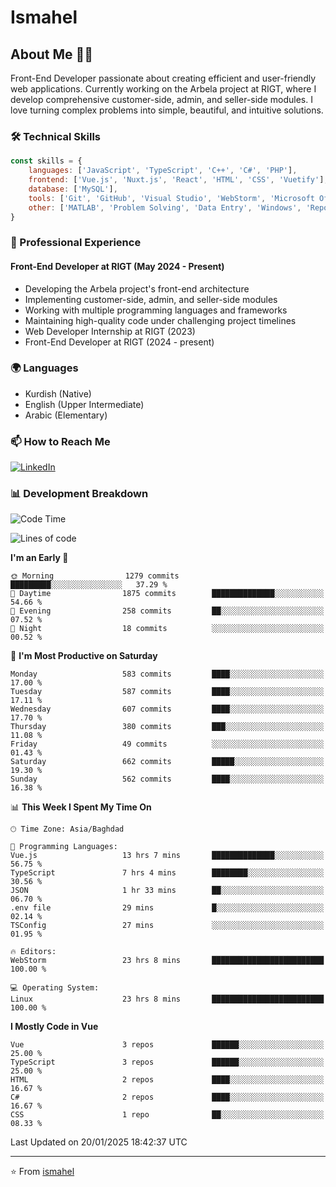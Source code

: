 # Ismahel

## About Me 👨‍💻
Front-End Developer passionate about creating efficient and user-friendly web applications. Currently working on the Arbela project at RIGT, where I develop comprehensive customer-side, admin, and seller-side modules. I love turning complex problems into simple, beautiful, and intuitive solutions.

### 🛠️ Technical Skills
```javascript
const skills = {
    languages: ['JavaScript', 'TypeScript', 'C++', 'C#', 'PHP'],
    frontend: ['Vue.js', 'Nuxt.js', 'React', 'HTML', 'CSS', 'Vuetify'],
    database: ['MySQL'],
    tools: ['Git', 'GitHub', 'Visual Studio', 'WebStorm', 'Microsoft Office'],
    other: ['MATLAB', 'Problem Solving', 'Data Entry', 'Windows', 'Reporting']
}
```

### 💼 Professional Experience
#### Front-End Developer at RIGT (May 2024 - Present)
- Developing the Arbela project's front-end architecture
- Implementing customer-side, admin, and seller-side modules
- Working with multiple programming languages and frameworks
- Maintaining high-quality code under challenging project timelines
- Web Developer Internship at RIGT (2023)
- Front-End Developer at RIGT (2024 - present)

### 🌍 Languages
- Kurdish (Native)
- English (Upper Intermediate)
- Arabic (Elementary)

### 📫 How to Reach Me
[![LinkedIn](https://img.shields.io/badge/LinkedIn-0077B5?style=for-the-badge&logo=linkedin&logoColor=white)](https://linkedin.com/in/ismahel-zero-1053b4228)

### 📊 Development Breakdown
<!--START_SECTION:waka-->
![Code Time](http://img.shields.io/badge/Code%20Time-618%20hrs%2014%20mins-blue)

![Lines of code](https://img.shields.io/badge/From%20Hello%20World%20I%27ve%20Written-4.5%20million%20lines%20of%20code-blue)

**I'm an Early 🐤** 

```text
🌞 Morning                1279 commits        █████████░░░░░░░░░░░░░░░░   37.29 % 
🌆 Daytime                1875 commits        ██████████████░░░░░░░░░░░   54.66 % 
🌃 Evening                258 commits         ██░░░░░░░░░░░░░░░░░░░░░░░   07.52 % 
🌙 Night                  18 commits          ░░░░░░░░░░░░░░░░░░░░░░░░░   00.52 % 
```
📅 **I'm Most Productive on Saturday** 

```text
Monday                   583 commits         ████░░░░░░░░░░░░░░░░░░░░░   17.00 % 
Tuesday                  587 commits         ████░░░░░░░░░░░░░░░░░░░░░   17.11 % 
Wednesday                607 commits         ████░░░░░░░░░░░░░░░░░░░░░   17.70 % 
Thursday                 380 commits         ███░░░░░░░░░░░░░░░░░░░░░░   11.08 % 
Friday                   49 commits          ░░░░░░░░░░░░░░░░░░░░░░░░░   01.43 % 
Saturday                 662 commits         █████░░░░░░░░░░░░░░░░░░░░   19.30 % 
Sunday                   562 commits         ████░░░░░░░░░░░░░░░░░░░░░   16.38 % 
```


📊 **This Week I Spent My Time On** 

```text
🕑︎ Time Zone: Asia/Baghdad

💬 Programming Languages: 
Vue.js                   13 hrs 7 mins       ██████████████░░░░░░░░░░░   56.75 % 
TypeScript               7 hrs 4 mins        ████████░░░░░░░░░░░░░░░░░   30.56 % 
JSON                     1 hr 33 mins        ██░░░░░░░░░░░░░░░░░░░░░░░   06.70 % 
.env file                29 mins             █░░░░░░░░░░░░░░░░░░░░░░░░   02.14 % 
TSConfig                 27 mins             ░░░░░░░░░░░░░░░░░░░░░░░░░   01.95 % 

🔥 Editors: 
WebStorm                 23 hrs 8 mins       █████████████████████████   100.00 % 

💻 Operating System: 
Linux                    23 hrs 8 mins       █████████████████████████   100.00 % 
```

**I Mostly Code in Vue** 

```text
Vue                      3 repos             ██████░░░░░░░░░░░░░░░░░░░   25.00 % 
TypeScript               3 repos             ██████░░░░░░░░░░░░░░░░░░░   25.00 % 
HTML                     2 repos             ████░░░░░░░░░░░░░░░░░░░░░   16.67 % 
C#                       2 repos             ████░░░░░░░░░░░░░░░░░░░░░   16.67 % 
CSS                      1 repo              ██░░░░░░░░░░░░░░░░░░░░░░░   08.33 % 
```




 Last Updated on 20/01/2025 18:42:37 UTC
<!--END_SECTION:waka-->

---
⭐️ From [ismahel](https://github.com/ismahelZero)
